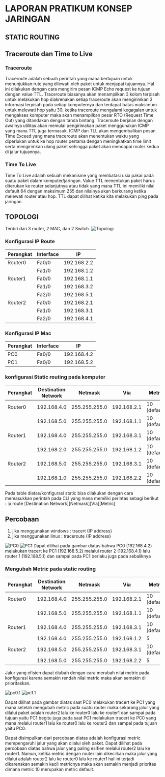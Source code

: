 # LAPORAN PRATIKUM KONSEP JARINGAN
## STATIC ROUTING
## Traceroute dan Time to Live
### Traceroute
Traceroute adalah sebuah perintah yang mana bertujuan untuk menunjukkan rute yang dilewati oleh paket untuk menjapai tujuannya. Hal ini dilakukan dengan cara mengirim pesan ICMP Echo request ke tujuan dengan value TTL. Traceroute biasanya akan menampilkan 3 kolom terpisah untuk melakukan hop diakrenakan setiap traceroute akan mengirimkan 3 informasi terpisah pada setiap komputernya dan terdapat batas maksimum untuk melewati hop yaitu 30. ketika traceroute mengalami kegagalan untuk mengakses komputer maka akan menampilkan pesar RTO (Request Time Out) yang ditandakan dengan tanda bintang.
Traceroute berjalan dengan awalnya utilitas akan memulai pengirimakan paket menggunakan ICMP yang mana TTL juga termasuk. ICMP dan TLL akan mengembalikan pesan Time Exceed yang mana traceroute akan menentukan waktu yang diperlukan untuk ke hop router pertama dengan meningkatkan time limit serta mengirimkan ulang paket sehingga paket akan mencapai router kedua di jalur tujuannya.
### Time To Live
Time To Live adalah sebuah mekanisme yang membatasi usia pakai pada suatu paket dalam komputer/jaringan. Value TTL menentukan paket harus diterukan ke router selanjutnya atau tidak yang mana TTL ini memiliki nilai default 64 dengan maksimum 255 dan nilainya akan berkurang ketika melewati router atau hop. TTL dapat dilihat ketika kita melakukan ping pada jaringan.

## TOPOLOGI
Terdiri dari 3 router, 2 MAC, dan 2 Switch.
![Topologi](assets/WhatsApp%20Image%202022-10-14%20at%2018.42.50.jpeg)

### Konfigurasi IP Route
|Perangkat|Interface|IP          |
|---------|---------|------------|
|Router0  |Fa0/0    |192.168.2.2 |
|         |Fa1/0    |192.168.1.2 |
|Router1  |Fa0/0    |192.168.1.1 |
|         |Fa1/0    |192.168.3.2 |
|         |Fa2/0    |192.168.5.1 |
|Router2  |Fa0/0    |192.168.2.1 |
|         |Fa1/0    |192.168.3.1 |
|         |Fa2/0    |192.168.4.1 |

### Konfigurasi IP Mac
|Perangkat|Interface|IP          |
|---------|---------|------------|
|PC0      |Fa0/0    |192.168.4.2 |
|PC1      |Fa0/0    |192.168.5.2 |

### konfigurasi Static routing pada komputer
|Perangkat|Destination Network |Netmask       |Via         |Metric|
|---------|--------------------|--------------|------------|------|
|Router0  |192.168.4.0         |255.255.255.0 |192.168.2.1 |10 (default) |
|         |192.168.5.0         |255.255.255.0 |192.168.1.1 |10 (default) |
|Router1  |192.168.4.0         |255.255.255.0 |192.168.3.1 |10 (default) |
|         |192.168.2.0         |255.255.255.0 |192.168.1.2 |10 (default) |
|Router2  |192.168.5.0         |255.255.255.0 |192.168.3.1 |10 (default) |
|         |192.168.1.0         |255.255.255.0 |192.168.2.2 |10 (default) |

Pada table diatas/konfigurasi static bisa dilakukan dengan cara memasukkan perintah pada CLI yang mana memiliki perintas sebagi berikut :
ip route [Destination Network][Netmask][Via][Metric]

## Percobaan
1. jika menggunakan windows : tracert {IP address}
2. jika menggunakan linux : traceroute {IP address}

![PC0](assets/WhatsApp%20Image%202022-10-14%20at%2018.45.00.jpeg)
![PC1](assets/WhatsApp%20Image%202022-10-14%20at%2018.45.38.jpeg)
Dapat dilihat pada gambar diatas bahwa PC0 (192.168.4.2) melakukan tracert ke PC1 (192.168.5.2) melalui router 2 (192.168.4.1) lalu router 1 (192.168.5.1) dan sampai pada PC1 berlaku juga pada sebaliknya

### Mengubah Metric pada static routing
|Perangkat|Destination Network |Netmask       |Via         |Metric|
|---------|--------------------|--------------|------------|------|
|Router0  |192.168.4.0         |255.255.255.0 |192.168.2.1 |10 (default) |
|         |192.168.5.0         |255.255.255.0 |192.168.1.1 |10 (default) |
|Router1  |192.168.4.0         |255.255.255.0 |192.168.3.1 |10 (default) |
|         |192.168.4.0         |255.255.255.0 |192.168.1.2 |5|
|Router2  |192.168.5.0         |255.255.255.0 |192.168.3.1 |10 (default) |
|         |192.168.5.0         |255.255.255.0 |192.168.2.2 |5|

Jalur yang efisien dapat diubah dengan cara merubah nilai metric pada konfigurasi karena semakin rendah nilai metric maka akan semakin di prioritaskan.

![pc0.1](assets/WhatsApp%20Image%202022-10-15%20at%2018.59.42.jpeg)
![pc1.1](assets/WhatsApp%20Image%202022-10-15%20at%2018.59.59.jpeg)

Dapat dilihat pada gambar diatas saat PC0 melakukan tracert ke PC1 yang mana setelah mengubah metric pada suatu router maka sekarang jalur yang dilalui paket adalah router2 lalu ke router0 lalu ke router1 dan sampai pada tujuan yaitu PC1 begitu juga pada saat PC1 melakukan tracert ke PC0 yang mana melalui router1 lalu ke router0 lalu ke router2 dan sampai pada tujuan yaitu PC0.

Dapat disimpulkan dari percobaan diatas adalah konfigurasi metric mempengaruhi jalur yang akan dilalui oleh paket. Dapat dilihat pada percobaan diatas bahwa jalur yang paling esifien melalui router2 lalu ke router1. Namun, ketika metric dengan router lain dikecilkan maka jalur yang dilalui adalah router2 lalu ke router0 lalu ke router1 hal ini terjadi dikarenakan semakin kecil metricnya maka akan semakin menjadi prioritas dimana metric 10 merupakan metric default.